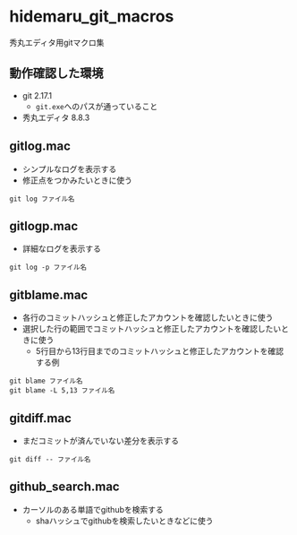 # hidemaru_git_macros
秀丸エディタ用gitマクロ集

## 動作確認した環境
* git 2.17.1
  * `git.exe`へのパスが通っていること
* 秀丸エディタ 8.8.3

## gitlog.mac
* シンプルなログを表示する
* 修正点をつかみたいときに使う
```
git log ファイル名
```

## gitlogp.mac
* 詳細なログを表示する
```
git log -p ファイル名
```

## gitblame.mac
* 各行のコミットハッシュと修正したアカウントを確認したいときに使う
* 選択した行の範囲でコミットハッシュと修正したアカウントを確認したいときに使う
  * 5行目から13行目までのコミットハッシュと修正したアカウントを確認する例
```
git blame ファイル名
git blame -L 5,13 ファイル名
```

## gitdiff.mac
* まだコミットが済んでいない差分を表示する
```
git diff -- ファイル名
```

## github_search.mac
* カーソルのある単語でgithubを検索する
  * shaハッシュでgithubを検索したいときなどに使う
